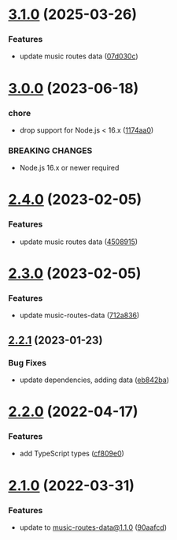 # [3.1.0](https://github.com/Trott/music-routes-search/compare/v3.0.0...v3.1.0) (2025-03-26)


### Features

* update music routes data ([07d030c](https://github.com/Trott/music-routes-search/commit/07d030cae8e3ad1dac76a136436594059dba32b6))

# [3.0.0](https://github.com/Trott/music-routes-search/compare/v2.4.0...v3.0.0) (2023-06-18)


### chore

* drop support for Node.js < 16.x ([1174aa0](https://github.com/Trott/music-routes-search/commit/1174aa02ef664567da509d46bf9d34d21014df75))


### BREAKING CHANGES

* Node.js 16.x or newer required

# [2.4.0](https://github.com/Trott/music-routes-search/compare/v2.3.0...v2.4.0) (2023-02-05)


### Features

* update music routes data ([4508915](https://github.com/Trott/music-routes-search/commit/450891536c88d9f30c4a5735875546dd86412593))

# [2.3.0](https://github.com/Trott/music-routes-search/compare/v2.2.1...v2.3.0) (2023-02-05)


### Features

* update music-routes-data ([712a836](https://github.com/Trott/music-routes-search/commit/712a83654133b454d358af9d1a1dd5af91a6bd41))

## [2.2.1](https://github.com/Trott/music-routes-search/compare/v2.2.0...v2.2.1) (2023-01-23)


### Bug Fixes

* update dependencies, adding data ([eb842ba](https://github.com/Trott/music-routes-search/commit/eb842ba6b09d04282fa66eb939cc8883fdfec419))

# [2.2.0](https://github.com/Trott/music-routes-search/compare/v2.1.0...v2.2.0) (2022-04-17)


### Features

* add TypeScript types ([cf809e0](https://github.com/Trott/music-routes-search/commit/cf809e0b72cc024d732839a32798766ce1462867))

# [2.1.0](https://github.com/Trott/music-routes-search/compare/v2.0.0...v2.1.0) (2022-03-31)


### Features

* update to music-routes-data@1.1.0 ([90aafcd](https://github.com/Trott/music-routes-search/commit/90aafcda95d3d46d5519d9549f9589ad492f54e9))
